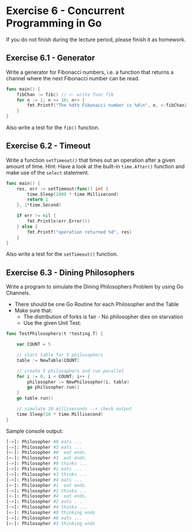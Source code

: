 # Exercise 6 - Concurrent Programming in Go

If you do not finish during the lecture period, please finish it as homework.

## Exercise 6.1 - Generator

Write a generator for Fibonacci numbers, i.e. a function that returns a channel where the next Fibonacci number can be read.
```go
func main() {
    fibChan := fib() // <- write func fib
    for n := 1; n <= 10; n++ {
        fmt.Printf("The %dth Fibonacci number is %d\n", n, <-fibChan)
    }
}
```
Also write a test for the `fib()` function.

## Exercise 6.2 - Timeout

Write a function `setTimeout()` that times out an operation after a given amount of time. Hint: Have a look at the built-in `time.After()` function and make use of the `select` statement.
```go
func main() {
    res, err := setTimeout(func() int {
        time.Sleep(2000 * time.Millisecond)
        return 1
    }, 1*time.Second)

    if err != nil {
        fmt.Println(err.Error())
    } else {
        fmt.Printf("operation returned %d", res)
    }
}
```
Also write a test for the `setTimeout()` function.

## Exercise 6.3 - Dining Philosophers

Write a program to simulate the Dining Philosophers Problem by using Go Channels.
- There should be one Go Routine for each Philosopher and the Table
- Make sure that:
  - The distribution of forks is fair - No philosopher dies on starvation 
  - Use the given Unit Test:

```go
func TestPhilosophers(t *testing.T) {

	var COUNT = 5

	// start table for 5 philosophers
	table := NewTable(COUNT)

	// create 5 philosophers and run parallel 
	for i := 0; i < COUNT; i++ {
		philosopher := NewPhilosopher(i, table)
		go philosopher.run()
	}
	go table.run()

	// simulate 10 milliseconds --> check output
	time.Sleep(10 * time.Millisecond)
}
```

Sample console output:

```sh
[->]: Philosopher #0 eats ...
[->]: Philosopher #3 eats ...
[<-]: Philosopher #0  eat ends.
[<-]: Philosopher #3  eat ends.
[->]: Philosopher #0 thinks ...
[->]: Philosopher #1 eats ...
[->]: Philosopher #3 thinks ...
[->]: Philosopher #4 eats ...
[<-]: Philosopher #1  eat ends.
[->]: Philosopher #1 thinks ...
[<-]: Philosopher #4  eat ends.
[->]: Philosopher #2 eats ...
[->]: Philosopher #4 thinks ...
[<-]: Philosopher #0 thinking ends
[->]: Philosopher #0 eats ...
[<-]: Philosopher #3 thinking ends
```
